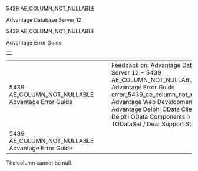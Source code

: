 5439 AE\_COLUMN\_NOT\_NULLABLE




Advantage Database Server 12  

5439 AE\_COLUMN\_NOT\_NULLABLE

Advantage Error Guide

|  |
| --- |
|  |

|  |  |  |  |  |
| --- | --- | --- | --- | --- |
| 5439 AE\_COLUMN\_NOT\_NULLABLE  Advantage Error Guide |  |  | Feedback on: Advantage Database Server 12 - 5439 AE\_COLUMN\_NOT\_NULLABLE Advantage Error Guide error\_5439\_ae\_column\_not\_nullable Advantage Web Development > Advantage Delphi OData Client > Delphi OData Components > TODataSet / Dear Support Staff, |  |
| 5439 AE\_COLUMN\_NOT\_NULLABLE  Advantage Error Guide |  |  |  |  |

The column cannot be null.